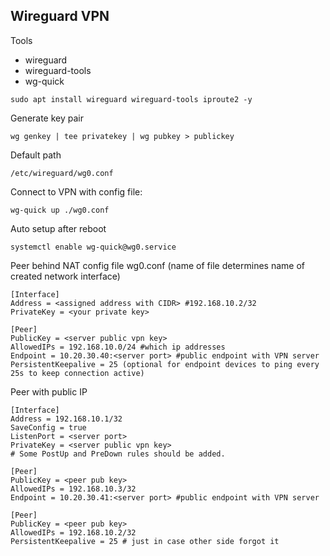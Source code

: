 ## Wireguard VPN
Tools 

- wireguard
- wireguard-tools
- wg-quick

```
sudo apt install wireguard wireguard-tools iproute2 -y
```

Generate key pair
```
wg genkey | tee privatekey | wg pubkey > publickey
```

Default path
```
/etc/wireguard/wg0.conf
```

Connect to VPN with config file:
```
wg-quick up ./wg0.conf
```

Auto setup after reboot
```
systemctl enable wg-quick@wg0.service
```


Peer behind NAT config file wg0.conf (name of file determines name of created network interface)
```
[Interface]
Address = <assigned address with CIDR> #192.168.10.2/32
PrivateKey = <your private key>

[Peer]
PublicKey = <server public vpn key> 
AllowedIPs = 192.168.10.0/24 #which ip addresses
Endpoint = 10.20.30.40:<server port> #public endpoint with VPN server
PersistentKeepalive = 25 (optional for endpoint devices to ping every 25s to keep connection active)
```

Peer with public IP
```
[Interface]
Address = 192.168.10.1/32
SaveConfig = true
ListenPort = <server port>
PrivateKey = <server public vpn key> 
# Some PostUp and PreDown rules should be added.

[Peer]
PublicKey = <peer pub key>
AllowedIPs = 192.168.10.3/32
Endpoint = 10.20.30.41:<server port> #public endpoint with VPN server

[Peer]
PublicKey = <peer pub key>
AllowedIPs = 192.168.10.2/32
PersistentKeepalive = 25 # just in case other side forgot it
```

